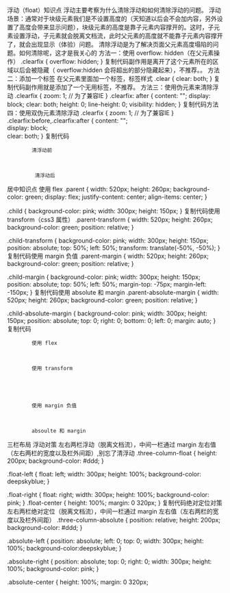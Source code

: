浮动（float）知识点
浮动主要考察为什么清除浮动和如何清除浮动的问题。
浮动场景：通常对于块级元素我们是不设置高度的（天知道以后会不会加内容，另外设置了高度会带来显示问题），块级元素的高度是靠子元素内容撑开的。这时，子元素设置浮动，子元素就会脱离文档流，此时父元素的高度就不能靠子元素内容撑开了，就会出现显示（体验）问题。
清除浮动是为了解决页面父元素高度塌陷的问题。如何清除呢，这才是我关心的
方法一：使用 overflow: hidden（在父元素操作）
.clearfix {
    overflow: hidden;
}
复制代码副作用是离开了这个元素所在的区域以后会被隐藏（ overflow:hidden 会将超出的部分隐藏起来），不推荐。。
方法二：添加一个标签
在父元素里面加一个标签，标签样式
.clear {
    clear: both;
}
复制代码副作用就是添加了一个无用标签，不推荐。
方法三：使用伪元素来清除浮动
.clearfix {
    zoom: 1; // 为了兼容IE
}
.clearfix: after {
    content: "";
    display: block;
    clear: both;
    height: 0;
    line-height: 0;
    visibility: hidden;
}
复制代码方法四：使用双伪元素清除浮动
.clearfix {
    zoom: 1; // 为了兼容IE
}
.clearfix:before,.clearfix:after {
    content: "";    
    display: block;    
    clear: both;
}
复制代码
    
        
            
            清浮动前
        
        
            
             清浮动后
        
    

居中知识点
使用 flex
.parent {
    width: 520px;
    height: 260px;
    background-color: green;
    display: flex;
    justify-content: center;
    align-items: center;
}

.child {
    background-color: pink;
    width: 300px;
    height: 150px;
}
复制代码使用 transform（css3 属性）
.parent-transform {
    width: 520px;
    height: 260px;
    background-color: green;
    position: relative;
}

.child-transform {
    background-color: pink;
    width: 300px;
    height: 150px;
    position: absolute;
    top: 50%;
    left: 50%;
    transform: translate(-50%, -50%);
}
复制代码使用 margin 负值
.parent-margin {
    width: 520px;
    height: 260px;
    background-color: green;
    position: relative;
}

.child-margin {
    background-color: pink;
    width: 300px;
    height: 150px;
    position: absolute;
    top: 50%;
    left: 50%;
    margin-top: -75px;
    margin-left: -150px;
}
复制代码使用 absolute 和 margin
.parent-absolute-margin {
    width: 520px;
    height: 260px;
    background-color: green;
    position: relative;
}

.child-absolute-margin {
    background-color: pink;
    width: 300px;
    height: 150px;
    position: absolute;
    top: 0;
    right: 0;
    bottom: 0;
    left: 0;
    margin: auto;
}
复制代码
    
        
            
            使用 flex
        
        
            
            使用 transform
        
    
    
        
            
            使用 margin 负值
        
        
            
            absoulte 和 margin
        
    

三栏布局
浮动对策
左右两栏浮动（脱离文档流），中间一栏通过 margin 左右值（左右两栏的宽度以及栏外间距）,别忘了清浮动
.three-column-float {
    height: 200px;
    background-color: #ddd;
}

.float-left {
    float: left;
    width: 300px;
    height: 100%;
    background-color: deepskyblue;
}

.float-right {
    float: right;
    width: 300px;
    height: 100%;
    background-color: pink;
}
.float-center {
    height: 100%;
    margin: 0 320px;
}
复制代码绝对定位对策
左右两栏绝对定位（脱离文档流），中间一栏通过 margin 左右值（左右两栏的宽度以及栏外间距）
.three-column-absolute {
    position: relative;
    height: 200px;
    background-color: #ddd;
}

.absolute-left {
    position: absolute;
    left: 0;
    top: 0;
    width: 300px;
    height: 100%;
    background-color:deepskyblue;
}

.absolute-right {
    position: absolute;
    top: 0;
    right: 0;
    width: 300px;
    height: 100%;
    background-color: pink;
}

.absolute-center {
    height: 100%;
    margin: 0 320px;

